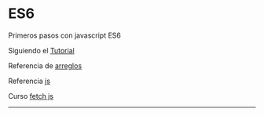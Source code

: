 # ES6
Primeros pasos con javascript ES6

Siguiendo el [Tutorial](https://www.youtube.com/watch?v=UQtZVQlF-0s&list=PLhSj3UTs2_yX_ct0OfHrmMwKL8wpz-N2j&index=6)

Referencia de [arreglos](https://developer.mozilla.org/es/docs/Web/JavaScript/Referencia/Objetos_globales/Array)

Referencia [js](https://www.tutorialesprogramacionya.com/javascriptya/index.php?inicio=90)

Curso [fetch js](https://www.youtube.com/watch?v=8ibcDy02FAw&list=PLPl81lqbj-4JXPTIPbIvWED-xTVmOzhrf) 

---------------------------
